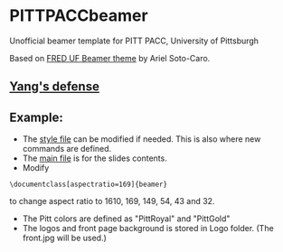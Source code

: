 # PITTPACCbeamer
Unofficial beamer template for PITT PACC, University of Pittsburgh

Based on [FRED UF Beamer theme](https://www.overleaf.com/latex/templates/fred-uf-beamer-theme/rryfbqfnvnjs) by Ariel Soto-Caro.

## [Yang's defense](YangDefense/README.md)
## Example:
* The [style file](PITTtheme.sty) can be modified if needed. This is also where new commands are defined.
* The [main file](main.tex) is for the slides contents.
* Modify 
```
\documentclass[aspectratio=169]{beamer}
```
to change aspect ratio to 1610, 169, 149, 54, 43 and 32.
* The Pitt colors are defined as "PittRoyal" and "PittGold"
* The logos and front page background is stored in Logo folder. (The front.jpg will be used.)
